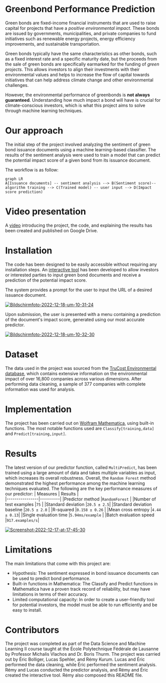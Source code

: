 ﻿# Greenbond Performance Prediction

Green bonds are fixed-income financial instruments that are used to raise capital for projects that have a *positive environmental impact*. These bonds are issued by governments, municipalities, and private companies to fund initiatives such as renewable energy projects, energy efficiency improvements, and sustainable transportation.

Green bonds typically have the same characteristics as other bonds, such as a fixed interest rate and a specific maturity date, but the proceeds from the sale of green bonds are specifically earmarked for the funding of *green projects*. This allows investors to align their investments with their environmental values and helps to increase the flow of capital towards initiatives that can help address climate change and other environmental challenges.

However, the environmental performance of greenbonds is **not always guaranteed**. Understanding how much impact a bond will have is crucial for climate-conscious investors, which is what this project aims to solve through machine learning techniques. 

# Our approach

The initial step of the project involved analyzing the sentiment of green bond issuance documents using a machine learning-based classifier.
The results of the sentiment analysis were used to train a model that can predict the potential impact score of a given bond from its issuance document.

The workflow is as follow:
```mermaid
graph LR
A[Issuance documents] -- sentiment analysis --> B(Sentiment score)-- algorithm training --> C(Trained model) -- user input --> D(Impact score prediction)
```
# Video presentation
A [video](https://drive.google.com/file/d/1VjXrE0QSs4cfFe7QEJlhpFRdXxpXMHId/view?usp=sharing) introducing the project, the code, and explaining the results has been created and published on Google Drive.
# Installation

The code has been designed to be easily accessible without requiring any installation steps.
An [interactive tool](https://www.wolframcloud.com/obj/eric.bolliger/WebServices/GB_formmulti) has been developed to allow investors or interested parties to input green bond documents and receive a prediction of the potential impact score.
 
 
The system provides a prompt for the user to input the URL of a desired issuance document. 


<a href="https://ibb.co/rMbZQrr"><img src="https://i.ibb.co/q90RDQQ/Bildschirmfoto-2022-12-18-um-10-31-24.png" alt="Bildschirmfoto-2022-12-18-um-10-31-24" border="0"></a>


Upon submission, the user is presented with a menu containing a prediction of the document's impact score, generated using our most accurate predictor.


<a href="https://ibb.co/X5NjQ2w"><img src="https://i.ibb.co/vdgVFwt/Bildschirmfoto-2022-12-18-um-10-32-30.png" alt="Bildschirmfoto-2022-12-18-um-10-32-30" border="0"></a>

# Dataset
The data used in the project was sourced from the [TruCost  Environmental database](https://www.marketplace.spglobal.com/en/datasets/trucost-environmental-(46)), which contains extensive information on the environmental impact of over 16,800 companies across various dimensions.
After performing data cleaning, a sample of 377 companies with complete information was used for analysis.

# Implementation 

The project has been carried out on [Wolfram Mathematica](https://www.wolfram.com/mathematica/), using built-in functions. The most notable functions used are `Classify[training,data]` and `Predict[training,input]`.

# Results


The latest version of our predictor function, called `MultiPredict`, has been trained using a large amount of data and takes multiple variables as input, which increases its overall robustness. Overall, the `Random Forest` method demonstrated the highest performance among the machine learning techniques evaluated.
The following are the key performance measures of our predictor:
|         Measures       |    Results                      |                       
|----------------|----------|
|Predictor method |`RandomForest`            |
|Number of test examples |`75`            |
|Standard deviation          |`20.5 ± 2.5`|
|Standard deviation baseline |`20.5 ± 2.0`            |
|R-squared |`0.158 ± 0.26`            |
|Mean cross entropy       |`4.44 ± 0.13`|
|Single evaluation time |`5.94ms/example`            |
|Batch evaluation speed     |`917.examples/s`|

<a href="https://imgbb.com/"><img src="https://i.ibb.co/8MKRD4X/Screenshot-2022-12-17-at-17-45-30.jpg" alt="Screenshot-2022-12-17-at-17-45-30" border="0"></a>


# Limitations


The main limitations that come with this project are: 

-   Hypothesis: The sentiment expressed in bond issuance documents can be used to predict bond performance.
-   Built-in functions in Mathematica: The Classify and Predict functions in Mathematica have a proven track record of reliability, but may have limitations in terms of their accuracy.
-   Limited computational capacity: In order to create a user-friendly tool for potential investors, the model must be able to run efficiently and be easy to install.

# Contributors


The project was completed as part of the Data Science and Machine Learning II course taught at the École Polytechnique Fédérale de Lausanne by Professor Michalis Vlachos and Dr. Boris Thurm. The project was carried out by Éric Bolliger, Lucas Spehler, and Rémy Kurum.
Lucas and Éric performed the data cleaning, while Éric performed the sentiment analysis. Rémy and Lucas conducted the predictor analysis, and Rémy and Éric created the interactive tool. Rémy also composed this README file.
